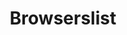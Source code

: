---
codehost: https://github.com/https://github.com/browserslist/browserslist
logohandle: browserslist
sort: browserslist
title: Browserslist
twitter: https://x.com/Browserslist
website: https://browsersl.ist/
---